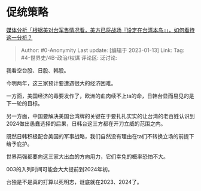# 促统策略
[媒体分析「根据美对台军售情况看，美方已将战场『设定在台湾本岛』」，如何看待这一分析？](https://www.zhihu.com/question/578059520/answer/2843371405)
> Author: #0-Anonymity
> Last update: [编辑于 2023-01-13]
> Link:
> Tag: #4-世界史/4B-政治/权谋 
> 评论区:
> 泛讨论:

我看空台股、日股、韩股。

今明两年，这三家预计要遭遇很大的经济困难。

一方面，美国经济的毒要发作了，欧洲的血肉续不上ta的命，日韩台显而易见的是下一轮的目标。

另一方面，中国要解决美国台湾牌的关键在于要扎扎实实的让台湾的老百姓认识到2024做出愚蠢选择的后果，日韩台这三方都在开刀立威的范围之内。

既然日韩积极配合美国的军事战略，我们自然没有理由在ta们不转换立场的前提下给予庇护。

世界两强都要向这三家大出血的方向用力，它们幸免的概率恐怕不大。

003的入列时间可能会大大提前到2024年初。

台独是不是真的打算以死明志，谜底就在2023、2024了。
